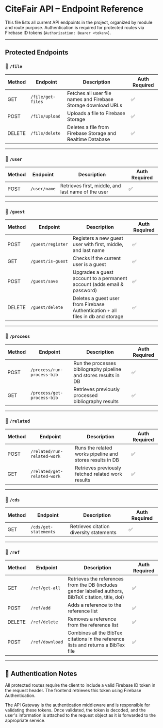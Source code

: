 # CiteFair API – Endpoint Reference

This file lists all current API endpoints in the project, organized by module and route purpose. Authentication is required for protected routes via Firebase ID tokens (`Authorization: Bearer <token>`).

---

## Protected Endpoints

### 📂 `/file`

| Method | Endpoint           | Description                                                  | Auth Required |
|--------|--------------------|--------------------------------------------------------------|---------------|
| GET   | `/file/get-files`  | Fetches all user file names and Firebase Storage download URLs | ✅             |
| POST   | `/file/upload`     | Uploads a file to Firebase Storage                          | ✅             |
| DELETE | `/file/delete`     | Deletes a file from Firebase Storage and Realtime Database  | ✅             |

---

### 📂 `/user`

| Method | Endpoint       | Description                        | Auth Required |
|--------|----------------|------------------------------------|---------------|
| POST   | `/user/name`   | Retrieves first, middle, and last name of the user | ✅             |

---

### 📂 `/guest`

| Method | Endpoint              | Description                                                   | Auth Required |
|--------|-----------------------|---------------------------------------------------------------|---------------|
| POST   | `/guest/register`     | Registers a new guest user with first, middle, and last name  | ✅             |
| GET    | `/guest/is-guest`     | Checks if the current user is a guest                         | ✅             |
| POST   | `/guest/save`         | Upgrades a guest account to a permanent account (adds email & password) | ✅      |
| DELETE | `/guest/delete`       | Deletes a guest user from Firebase Authentication + all files in db and storage           | ✅             |

---

### 📂 `/process`

| Method | Endpoint                        | Description                                          | Auth Required |
|--------|----------------------------------|------------------------------------------------------|---------------|
| POST   | `/process/run-process-bib`        | Run the processes bibliography pipeline and stores results in DB      | ✅             |
| GET    | `/process/get-process-bib`   | Retrieves previously processed bibliography results  | ✅             |

---

### 📂 `/related`

| Method | Endpoint                        | Description                                          | Auth Required |
|--------|----------------------------------|------------------------------------------------------|---------------|
| POST   | `/related/run-related-work`        | Runs the related works pipeline and stores results in DB      | ✅             |
| GET    | `/related/get-related-work`   | Retrieves previously fetched related work results  | ✅             |

---

### 📂 `/cds`

| Method | Endpoint       | Description                        | Auth Required |
|--------|----------------|------------------------------------|---------------|
| GET   | `/cds/get-statements`   | Retrieves citation diversity statements | ✅             |

---

### 📂 `/ref`

| Method | Endpoint              | Description                                                   | Auth Required |
|--------|-----------------------|---------------------------------------------------------------|---------------|
| GET   | `/ref/get-all`         | Retrieves the references from the DB (includes gender labelled authors, BibTeX citation, title, doi) | ✅             |
| POST    | `/ref/add`             | Adds a reference to the reference list                        | ✅             |
| DELETE   | `/ref/delete`         | Removes a reference from the reference list | ✅      |
| POST | `/ref/download`       | Combines all the BibTex citations in the reference lists and returns a BibTex file    | ✅             |

---

## 🔐 Authentication Notes

All protected routes require the client to include a valid Firebase ID token in the request header.
The frontend retrieves this token using Firebase Authentication.

The API Gateway is the authentication middleware and is responsible for validating these tokens.
Once validated, the token is decoded, and the user's information is attached to the request object as it is forwarded to the appropriate service.

